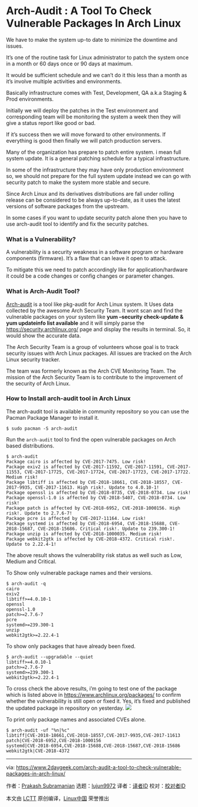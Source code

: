 [#]: collector: (lujun9972)
[#]: translator: ( )
[#]: reviewer: ( )
[#]: publisher: ( )
[#]: subject: (Arch-Audit : A Tool To Check Vulnerable Packages In Arch Linux)
[#]: via: (https://www.2daygeek.com/arch-audit-a-tool-to-check-vulnerable-packages-in-arch-linux/)
[#]: author: (Prakash Subramanian https://www.2daygeek.com/author/prakash/)
[#]: url: ( )

Arch-Audit : A Tool To Check Vulnerable Packages In Arch Linux
======

We have to make the system up-to date to minimize the downtime and issues.

It’s one of the routine task for Linux administrator to patch the system once in a month or 60 days once or 90 days at maximum.

It would be sufficient schedule and we can’t do it this less than a month as it’s involve multiple activities and environments.

Basically infrastructure comes with Test, Development, QA a.k.a Staging & Prod environments.

Initially we will deploy the patches in the Test environment and corresponding team will be monitoring the system a week then they will give a status report like good or bad.

If it’s success then we will move forward to other environments. If everything is good then finally we will patch production servers.

Many of the organization has prepare to patch entire system. i mean full system update. It is a general patching schedule for a typical infrastructure.

In some of the infrastructure they may have only production environment so, we should not prepare for the full system update instead we can go with security patch to make the system more stable and secure.

Since Arch Linux and its derivatives distributions are fall under rolling release can be considered to be always up-to-date, as it uses the latest versions of software packages from the upstream.

In some cases if you want to update security patch alone then you have to use arch-audit tool to identify and fix the security patches.

### What is a Vulnerability?

A vulnerability is a security weakness in a software program or hardware components (firmware). It’s a flaw that can leave it open to attack.

To mitigate this we need to patch accordingly like for application/hardware it could be a code changes or config changes or parameter changes.

### What is Arch-Audit Tool?

[Arch-audit][1] is a tool like pkg-audit for Arch Linux system. It Uses data collected by the awesome Arch Security Team. It wont scan and find the vulnerable packages on your system like **yum –security check-update & yum updateinfo list available** and it will simply parse the <https://security.archlinux.org/> page and display the results in terminal. So, it would show the accurate data.

The Arch Security Team is a group of volunteers whose goal is to track security issues with Arch Linux packages. All issues are tracked on the Arch Linux security tracker.

The team was formerly known as the Arch CVE Monitoring Team. The mission of the Arch Security Team is to contribute to the improvement of the security of Arch Linux.

### How to Install arch-audit tool in Arch Linux

The arch-audit tool is available in community repository so you can use the Pacman Package Manager to install it.

```
$ sudo pacman -S arch-audit
```

Run the `arch-audit` tool to find the open vulnerable packages on Arch based distributions.

```
$ arch-audit
Package cairo is affected by CVE-2017-7475. Low risk!
Package exiv2 is affected by CVE-2017-11592, CVE-2017-11591, CVE-2017-11553, CVE-2017-17725, CVE-2017-17724, CVE-2017-17723, CVE-2017-17722. Medium risk!
Package libtiff is affected by CVE-2018-18661, CVE-2018-18557, CVE-2017-9935, CVE-2017-11613. High risk!. Update to 4.0.10-1!
Package openssl is affected by CVE-2018-0735, CVE-2018-0734. Low risk!
Package openssl-1.0 is affected by CVE-2018-5407, CVE-2018-0734. Low risk!
Package patch is affected by CVE-2018-6952, CVE-2018-1000156. High risk!. Update to 2.7.6-7!
Package pcre is affected by CVE-2017-11164. Low risk!
Package systemd is affected by CVE-2018-6954, CVE-2018-15688, CVE-2018-15687, CVE-2018-15686. Critical risk!. Update to 239.300-1!
Package unzip is affected by CVE-2018-1000035. Medium risk!
Package webkit2gtk is affected by CVE-2018-4372. Critical risk!. Update to 2.22.4-1!
```

The above result shows the vulnerability risk status as well such as Low, Medium and Critical.

To Show only vulnerable package names and their versions.

```
$ arch-audit -q
cairo
exiv2
libtiff>=4.0.10-1
openssl
openssl-1.0
patch>=2.7.6-7
pcre
systemd>=239.300-1
unzip
webkit2gtk>=2.22.4-1
```

To show only packages that have already been fixed.

```
$ arch-audit --upgradable --quiet
libtiff>=4.0.10-1
patch>=2.7.6-7
systemd>=239.300-1
webkit2gtk>=2.22.4-1
```

To cross check the above results, i’m going to test one of the package which is listed above in <https://www.archlinux.org/packages/> to confirm whether the vulnerability is still open or fixed it. Yes, it’s fixed and published the updated package in repository on yesterday.
![][3]

To print only package names and associated CVEs alone.

```
$ arch-audit -uf "%n|%c"
libtiff|CVE-2018-18661,CVE-2018-18557,CVE-2017-9935,CVE-2017-11613
patch|CVE-2018-6952,CVE-2018-1000156
systemd|CVE-2018-6954,CVE-2018-15688,CVE-2018-15687,CVE-2018-15686
webkit2gtk|CVE-2018-4372
```

--------------------------------------------------------------------------------

via: https://www.2daygeek.com/arch-audit-a-tool-to-check-vulnerable-packages-in-arch-linux/

作者：[Prakash Subramanian][a]
选题：[lujun9972][b]
译者：[译者ID](https://github.com/译者ID)
校对：[校对者ID](https://github.com/校对者ID)

本文由 [LCTT](https://github.com/LCTT/TranslateProject) 原创编译，[Linux中国](https://linux.cn/) 荣誉推出

[a]: https://www.2daygeek.com/author/prakash/
[b]: https://github.com/lujun9972
[1]: https://github.com/ilpianista/arch-audit
[2]: data:image/gif;base64,R0lGODlhAQABAIAAAAAAAP///yH5BAEAAAAALAAAAAABAAEAAAIBRAA7
[3]: https://www.2daygeek.com/wp-content/uploads/2018/11/A-Tool-To-Check-Vulnerable-Packages-In-Arch-Linux.png
